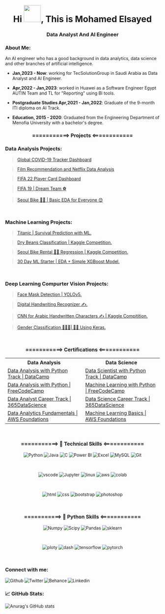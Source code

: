 <h1 align="center"> Hi <img src="https://github.com/mitul3737/mitul3737/blob/main/Wave.gif" width="55" height="55">, This is Mohamed Elsayed </h1>
<h3 align="center"> Data Analyst And AI Engineer</h3>

### About Me:

An AI engineer who has a good background in data analytics, data science and other branches of artificial intelligence.
- **Jan,2023 - Now**: working for TecSolutionGroup in Saudi Arabia as Data Analyst and AI Engineer.
 
- **Apr,2022 - Jan,2023**: worked in Huawei as a Software Engineer Egypt AUTIN Team and TL for "Reporting" using BI tools.

- **Postgraduate Studies Apr,2021 - Jan,2022**: Graduate of the 9-month ITI diploma on AI Track.

- **Education, 2015 - 2020**: Graduated from the Engineering Department of Menofia University with a bachelor's degree.


<h3 align="center"> ===========> Projects <============ </h3>
  
 ### Data Analysis Projects:
  
> <a href="https://github.com/MhmdSyd/Covid_19_DashBoard_Tracker" target="_blank">Global COVID-19 Tracker Dashboard</a>
  
> <a href="https://github.com/MhmdSyd/Film_Recommendation" target="_blank">Film Recommendation and Netflix Data Analysis</a>
  
> <a href="https://github.com/MhmdSyd/FIFA22-Player-Card" target="_blank"> FIFA 22 Player Card Dashboard </a>

> <a href="https://www.kaggle.com/mhmdsyed/fifa-19-dream-team" target="_blank"> FIFA 19 | Dream Team ⚽️ </a>

> <a href="https://www.kaggle.com/mhmdsyed/seoul-bike-basic-eda-for-everyone" target="_blank"> Seoul Bike 🚴‍♂️ | Basic EDA for Everyone 😊 </a>

<br />
  
### Machine Learning Projects:
  
  > <a href="https://www.kaggle.com/mhmdsyed/titanic-survival-prediction-with-ml">Titanic | Survival Prediction with ML.</a>
  
  > <a href="https://www.kaggle.com/mhmdsyed/dry-beans-final-teamup">Dry Beans Classification | Kaggle Competition.</a>
  
  > <a href="https://www.kaggle.com/mhmdsyed/seoul-bike-rental-regression-model">Seoul Bike Rental 🚴‍♂️ Regression | Kaggle Competition.</a>
  
  > <a href="https://www.kaggle.com/mhmdsyed/30-day-ml-starter-eda-simple-xgboost-model">30 Day ML Starter | EDA + Simple XGBoost Model.</a>
<br />
  
### Deep Learning Compurter Vision Projects:
  
  > <a href="https://www.kaggle.com/mhmdsyed/face-mask-detection-yolov5"> Face Mask Detection | YOLOv5.</a>
  
  > <a href="https://www.kaggle.com/mhmdsyed/digital-handwriting-recognizer"> Digital Handwriting Recognizer ✍️.</a>
  
  > <a href="https://www.kaggle.com/mhmdsyed/cnn-for-arabic-handwritten-characters"> CNN for Arabic Handwritten Characters ✍️ | Kaggle Compitition.</a>
  
  > <a href="https://www.kaggle.com/mhmdsyed/gender-classification-using-keras"> Gender Classification 🧍🏻‍♀️| 🧍‍♂️ Using Keras.</a>
  <br />  
  
<h3 align="center"> ===========> Certifications <============ </h3>

  <table border="0"; align="center" >
    <tr>
      <th>Data Analysis</th>
      <th>Data Science</th>
   </tr>
    
   <tr>
      <td><a href="https://bit.ly/3poS9yq"> Data Analysis with Python Track | DataCamp </a></td>
      <td><a href="https://bit.ly/3Iu4tFg"> Data Scientist with Python Track | DataCamp </a></td>
   </tr>
   <tr>
      <td><a href="https://bit.ly/3Hx3gvn"> Data Analysis with Python | FreeCodeCamp </a></td>
      <td><a href="https://bit.ly/3M7I2rF"> Machine Learning with Python | FreeCodeCamp </a></td>
   </tr>
   <tr>
      <td><a href="https://bit.ly/3snt4Ga"> Data Analyst Career Track | 365DataScience </a></td>
      <td><a href="https://bit.ly/3pjmKgL"> Data Science Career Track | 365DataScience </a></td>
   </tr>
   <tr>
      <td><a href="https://bit.ly/35EnFBO"> Data Analytics Fundamentals | AWS Foundations </a></td>
      <td><a href="https://bit.ly/3JS930m"> Machine Learning Basics | AWS Foundations </a></td>
   </tr>
  </table>
  
<br />  
  
  <h3 align="center"> ===========> 🔧 Technical Skills <============ </h3>
  <p align="center">
      <img align="center" alt="Python" src="https://img.shields.io/badge/Python-FFD43B?style=for-the-badge&logo=python&logoColor=blue">
      <img align="center" alt="Java" src="https://img.shields.io/badge/Java-ED8B00?style=for-the-badge&logo=java&logoColor=white">
       <img align="center" alt="C" src="https://img.shields.io/badge/C-00599C?style=for-the-badge&logo=c&logoColor=white">
      <img align="center" alt="Power BI" src="https://img.shields.io/badge/PowerBI-F2C811?style=for-the-badge&logo=Power%20BI&logoColor=white">
      <img align="center" alt="Excel" src="https://img.shields.io/badge/Microsoft_Excel-217346?style=for-the-badge&logo=microsoft-excel&logoColor=white">
      <img align="center" alt="MySQL" src="https://img.shields.io/badge/MySQL-005C84?style=for-the-badge&logo=mysql&logoColor=white">
      <img align="center" alt="Git" src="https://img.shields.io/badge/GIT-E44C30?style=for-the-badge&logo=git&logoColor=white">
  </p>
  <br />

  <p align="center">
  <img align="center" alt="vscode" src="https://img.shields.io/badge/Visual_Studio_Code-0078D4?style=for-the-badge&logo=visual%20studio%20code&logoColor=white">
  <img align="center" alt="Jupyter" src="https://img.shields.io/badge/Jupyter-F37626.svg?&style=for-the-badge&logo=Jupyter&logoColor=white">
  <img align="center" alt="linux" src="https://img.shields.io/badge/Linux-FCC624?style=for-the-badge&logo=linux&logoColor=black">
  <img align="center" alt="aws" src="https://img.shields.io/badge/Amazon_AWS-FF9900?style=for-the-badge&logo=amazonaws&logoColor=white">
  <img align="center" alt="colab" src="https://img.shields.io/badge/Colab-F9AB00?style=for-the-badge&logo=googlecolab&color=525252">
  
    
    
  </p>
  <br /> 
  
  <p align="center">
    <img align="center" alt="html" src="https://img.shields.io/badge/HTML5-E34F26?style=for-the-badge&logo=html5&logoColor=white">
    <img align="center" alt="css" src="https://img.shields.io/badge/CSS3-1572B6?style=for-the-badge&logo=css3&logoColor=white">
    <img align="center" alt="bootstrap" src="https://img.shields.io/badge/Bootstrap-563D7C?style=for-the-badge&logo=bootstrap&logoColor=white">
    <img align="center" alt="photoshop" src="https://img.shields.io/badge/Adobe%20Photoshop-31A8FF?style=for-the-badge&logo=Adobe%20Photoshop&logoColor=black">
    
    
  </p>
  <br /> 
  <h3 align="center"> ===========> 🔧 Python Skills <============ </h3>
  <p align="center">
    <img align="center" alt="Numpy" src="https://img.shields.io/badge/Numpy-777BB4?style=for-the-badge&logo=numpy&logoColor=white">
    <img align="center" alt="Scipy" src="https://img.shields.io/badge/SciPy-654FF0?style=for-the-badge&logo=SciPy&logoColor=white">
    <img align="center" alt="Pandas" src="https://img.shields.io/badge/Pandas-2C2D72?style=for-the-badge&logo=pandas&logoColor=white">
    <img align="center" alt="sklearn" src="https://img.shields.io/badge/scikit_learn-F7931E?style=for-the-badge&logo=scikit-learn&logoColor=white">
    
  </p>
  <br /> 
  
  <p align="center">
    <img align="center" alt="ploty" src="https://img.shields.io/badge/Plotly-239120?style=for-the-badge&logo=plotly&logoColor=white">
    <img align="center" alt="dash" src="https://img.shields.io/badge/dash-008DE4?style=for-the-badge&logo=dash&logoColor=white">
    <img align="center" alt="tensorflow" src="https://img.shields.io/badge/TensorFlow-FF6F00?style=for-the-badge&logo=TensorFlow&logoColor=white">
    <img align="center" alt="pytorch" src="https://img.shields.io/badge/PyTorch-EE4C2C?style=for-the-badge&logo=PyTorch&logoColor=white">
    
  </p>
  <br /> 
  
### Connect with me:

<a href="https://www.kaggle.com/mhmdsyed" target="blank">
  <img align="left" alt="Github" src="https://img.shields.io/badge/Kaggle-20BEFF?style=for-the-badge&logo=Kaggle&logoColor=white">
  </a>
<a href="https://twitter.com/Mohamed87489779" >
  
  <img align="left" alt="Twitter" src="https://img.shields.io/badge/Twitter-1DA1F2?style=for-the-badge&logo=twitter&logoColor=white">
  </a>
<a href="https://www.behance.net/euzma216fd81">
<img align="left" alt="Behance" src="https://img.shields.io/badge/-Behance-blue?style=for-the-badge&logo=behance&logoColor=white">
  </a>
<a href="https://www.linkedin.com/in/mhmdsyd/">
<img align="left" alt="Linkedin" src="https://img.shields.io/badge/LinkedIn-0077B5?style=for-the-badge&logo=linkedin&logoColor=white">
</a>
<br />
  
 ###  &#x1f4c8; GitHub Stats:
  
![Anurag's GitHub stats](https://github-readme-stats.vercel.app/api?username=MhmdSyd&show_icons=true&theme=tokyonight)
